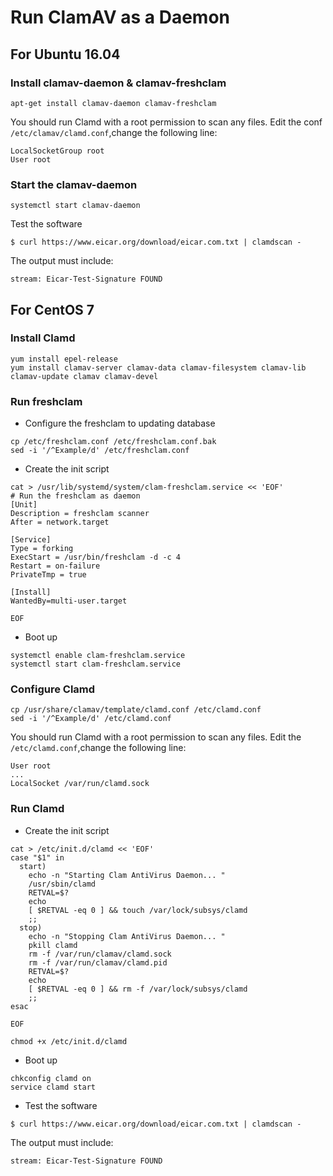 # Run ClamAV as a Daemon

## For Ubuntu 16.04

### Install clamav-daemon & clamav-freshclam

```
apt-get install clamav-daemon clamav-freshclam
```

You should run Clamd with a root permission to scan any files. 
Edit the conf `/etc/clamav/clamd.conf`,change the following line:

```
LocalSocketGroup root
User root
```

### Start the clamav-daemon

```
systemctl start clamav-daemon
```

Test the software

```
$ curl https://www.eicar.org/download/eicar.com.txt | clamdscan -
```

The output must include:

```
stream: Eicar-Test-Signature FOUND
```


## For CentOS 7

### Install Clamd

```
yum install epel-release
yum install clamav-server clamav-data clamav-filesystem clamav-lib clamav-update clamav clamav-devel
```

### Run freshclam

* Configure the freshclam to updating database

```
cp /etc/freshclam.conf /etc/freshclam.conf.bak
sed -i '/^Example/d' /etc/freshclam.conf
```

* Create the init script

```
cat > /usr/lib/systemd/system/clam-freshclam.service << 'EOF'
# Run the freshclam as daemon
[Unit]
Description = freshclam scanner
After = network.target

[Service]
Type = forking
ExecStart = /usr/bin/freshclam -d -c 4
Restart = on-failure
PrivateTmp = true

[Install]
WantedBy=multi-user.target

EOF
```

* Boot up

```
systemctl enable clam-freshclam.service
systemctl start clam-freshclam.service
```

### Configure Clamd

```
cp /usr/share/clamav/template/clamd.conf /etc/clamd.conf
sed -i '/^Example/d' /etc/clamd.conf
```

You should run Clamd with a root permission to scan any files. 
Edit the `/etc/clamd.conf`,change the following line:

```
User root
...
LocalSocket /var/run/clamd.sock
```

### Run Clamd

* Create the init script

```
cat > /etc/init.d/clamd << 'EOF'
case "$1" in
  start)
    echo -n "Starting Clam AntiVirus Daemon... "
    /usr/sbin/clamd
    RETVAL=$?
    echo
    [ $RETVAL -eq 0 ] && touch /var/lock/subsys/clamd
    ;;
  stop)
    echo -n "Stopping Clam AntiVirus Daemon... "
    pkill clamd
    rm -f /var/run/clamav/clamd.sock
    rm -f /var/run/clamav/clamd.pid
    RETVAL=$?
    echo
    [ $RETVAL -eq 0 ] && rm -f /var/lock/subsys/clamd
    ;;
esac

EOF
```

```
chmod +x /etc/init.d/clamd
```

* Boot up

```
chkconfig clamd on
service clamd start
```

* Test the software

```
$ curl https://www.eicar.org/download/eicar.com.txt | clamdscan -
```

The output must include:
```
stream: Eicar-Test-Signature FOUND
```